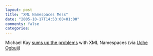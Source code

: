 ```yaml
---
layout: post
title: "XML Namespaces Mess"
date: "2005-10-17T14:53:00+01:00"
comments: false
categories: 
---
```


<p>Michael Kay <a href="http://lists.xml.org/archives/xml-dev/200510/msg00159.html">sums up the problems</a> with XML Namespaces (via <a href="http://copia.ogbuji.net/blog/2005-10-17/del.icio.us.links.html">Uche Ogbuji</a>)</p>



